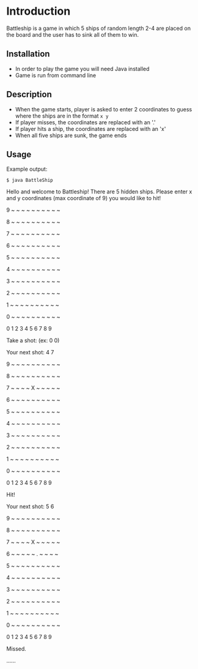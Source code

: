 # Introduction
Battleship is a game in which 5 ships of random length 2-4 are placed on the board and the user has to sink all of them to win.

## Installation
* In order to play the game you will need Java installed
* Game is run from command line

## Description
* When the game starts, player is asked to enter 2 coordinates to guess where the ships are in the format `x y`
* If player misses, the coordinates are replaced with an '.' 
* If player hits a ship, the coordinates are replaced with an 'x'
* When all five ships are sunk, the game ends

## Usage
Example output:

`$ java BattleShip`

Hello and welcome to Battleship!
There are 5 hidden ships.
Please enter x and y coordinates (max coordinate of 9) you would like to hit!

9 ~  ~  ~  ~  ~  ~  ~  ~  ~  ~

8 ~  ~  ~  ~  ~  ~  ~  ~  ~  ~

7 ~  ~  ~  ~  ~  ~  ~  ~  ~  ~

6 ~  ~  ~  ~  ~  ~  ~  ~  ~  ~

5 ~  ~  ~  ~  ~  ~  ~  ~  ~  ~

4 ~  ~  ~  ~  ~  ~  ~  ~  ~  ~

3 ~  ~  ~  ~  ~  ~  ~  ~  ~  ~

2 ~  ~  ~  ~  ~  ~  ~  ~  ~  ~

1 ~  ~  ~  ~  ~  ~  ~  ~  ~  ~

0 ~  ~  ~  ~  ~  ~  ~  ~  ~  ~

  0  1  2  3  4  5  6  7  8  9

 
Take a shot: (ex: 0 0)

Your next shot: 4 7 

9 ~  ~  ~  ~  ~  ~  ~  ~  ~  ~

8 ~  ~  ~  ~  ~  ~  ~  ~  ~  ~

7 ~  ~  ~  ~  X  ~  ~  ~  ~  ~

6 ~  ~  ~  ~  ~  ~  ~  ~  ~  ~

5 ~  ~  ~  ~  ~  ~  ~  ~  ~  ~

4 ~  ~  ~  ~  ~  ~  ~  ~  ~  ~

3 ~  ~  ~  ~  ~  ~  ~  ~  ~  ~

2 ~  ~  ~  ~  ~  ~  ~  ~  ~  ~

1 ~  ~  ~  ~  ~  ~  ~  ~  ~  ~

0 ~  ~  ~  ~  ~  ~  ~  ~  ~  ~

  0  1  2  3  4  5  6  7  8  9

Hit!

 
Your next shot: 5 6

9 ~  ~  ~  ~  ~  ~  ~  ~  ~  ~

8 ~  ~  ~  ~  ~  ~  ~  ~  ~  ~

7 ~  ~  ~  ~  X  ~  ~  ~  ~  ~

6 ~  ~  ~  ~  ~  .  ~  ~  ~  ~

5 ~  ~  ~  ~  ~  ~  ~  ~  ~  ~

4 ~  ~  ~  ~  ~  ~  ~  ~  ~  ~

3 ~  ~  ~  ~  ~  ~  ~  ~  ~  ~

2 ~  ~  ~  ~  ~  ~  ~  ~  ~  ~

1 ~  ~  ~  ~  ~  ~  ~  ~  ~  ~

0 ~  ~  ~  ~  ~  ~  ~  ~  ~  ~

  0  1  2  3  4  5  6  7  8  9

Missed.

......